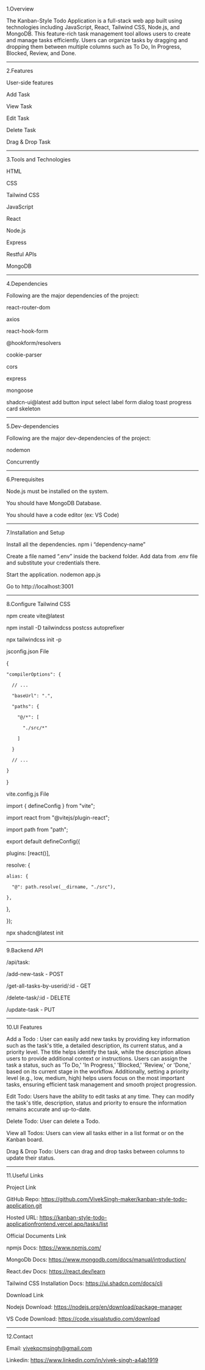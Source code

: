 1.Overview

The Kanban-Style Todo Application is a full-stack web app built using  technologies including JavaScript, React, Tailwind CSS, Node.js, and MongoDB. This feature-rich task management tool allows users to create and manage tasks efficiently. Users can organize tasks by dragging and dropping them between multiple columns such as To Do, In Progress, Blocked, Review, and Done.

---------------------------------------------------------------------------------------------------

2.Features

User-side features

Add Task

View Task

Edit Task

Delete Task

Drag & Drop Task

---------------------------------------------------------------------------------------------------
 
3.Tools and Technologies

HTML

CSS

Tailwind CSS

JavaScript

React

Node.js

Express

Restful APIs

MongoDB

---------------------------------------------------------------------------------------------------

4.Dependencies

Following are the major dependencies of the project:

react-router-dom

axios

react-hook-form

@hookform/resolvers

cookie-parser

cors 

express

mongoose

shadcn-ui@latest add button input select label form dialog toast progress card skeleton

---------------------------------------------------------------------------------------------------

5.Dev-dependencies

Following are the major dev-dependencies of the project:

nodemon

Concurrently

---------------------------------------------------------------------------------------------------

6.Prerequisites

Node.js must be installed on the system.

You should have MongoDB Database.

You should have a code editor (ex: VS Code)

---------------------------------------------------------------------------------------------------

7.Installation and Setup

Install all the dependencies.
       npm i “dependency-name”
       
Create a file named “.env” inside the backend folder. Add data from .env file and substitute your credentials there.

Start the application.
       nodemon app.js
       
Go to http://localhost:3001

---------------------------------------------------------------------------------------------------

8.Configure Tailwind CSS

npm create vite@latest

npm install -D tailwindcss postcss autoprefixer

npx tailwindcss init -p

jsconfig.json File

{

    "compilerOptions": {
    
      // ...
      
      "baseUrl": ".",
      
      "paths": {
      
        "@/*": [
        
          "./src/*"
          
        ]
        
      }
      
      // ...
      
    }
    
}

vite.config.js File

import { defineConfig } from "vite";

import react from "@vitejs/plugin-react";

import path from "path";

export default defineConfig({

  plugins: [react()],
  
  resolve: {
  
    alias: {
    
      "@": path.resolve(__dirname, "./src"),
      
    },
    
  },
  
});

npx shadcn@latest init

---------------------------------------------------------------------------------------------------

9.Backend API

/api/task:

/add-new-task - POST

/get-all-tasks-by-userid/:id - GET

/delete-task/:id - DELETE

/update-task - PUT

---------------------------------------------------------------------------------------------------

10.UI Features

Add a Todo : User can easily add new tasks by providing key information such as the task's title, a detailed description, its current status, and a priority level. The title helps identify the task, while the description allows users to provide additional context or instructions. Users can assign the task a status, such as 'To Do,' 'In Progress,' 'Blocked,' 'Review,' or 'Done,' based on its current stage in the workflow. Additionally, setting a priority level (e.g., low, medium, high) helps users focus on the most important tasks, ensuring efficient task management and smooth project progression.


Edit Todo: Users have the ability to edit tasks at any time. They can modify the task's title, description, status and priority to ensure the information remains accurate and up-to-date.


Delete Todo: User can delete a Todo.


View all Todos: Users can view all tasks either in a list format or on the Kanban board.


Drag & Drop Todo: Users can drag and drop tasks between columns to update their status.

---------------------------------------------------------------------------------------------------

11.Useful Links

Project Link

GitHub Repo: https://github.com/VivekSingh-maker/kanban-style-todo-application.git

Hosted URL: https://kanban-style-todo-applicationfrontend.vercel.app/tasks/list

Official Documents Link

npmjs Docs: https://www.npmjs.com/

MongoDb Docs: https://www.mongodb.com/docs/manual/introduction/

React.dev Docs: https://react.dev/learn

Tailwind CSS Installation Docs: https://ui.shadcn.com/docs/cli

Download Link

Nodejs Download: https://nodejs.org/en/download/package-manager

VS Code Download: https://code.visualstudio.com/download

---------------------------------------------------------------------------------------------------

12.Contact

Email: vivekpcmsingh@gmail.com

Linkedin: https://www.linkedin.com/in/vivek-singh-a4ab1919




